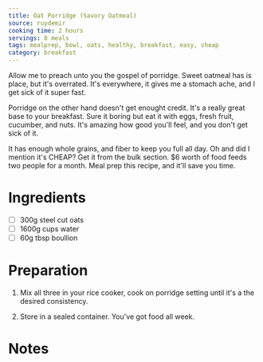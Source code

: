 ```yaml
---
title: Oat Porridge (Savory Oatmeal)
source: ruydemir
cooking time: 2 hours
servings: 8 meals
tags: mealprep, bowl, oats, healthy, breakfast, easy, cheap
category: breakfast
---
```


Allow me to preach unto you the gospel of porridge. Sweet oatmeal has is place, but it's overrated. It's everywhere, it gives me a stomach ache, and I get sick of it super fast.

Porridge on the other hand doesn't get enought credit. It's a really great base to your breakfast. Sure it boring but eat it with eggs, fresh fruit, cucumber, and nuts. It's amazing how good you'll feel, and you don't get sick of it. 

It has enough whole grains, and fiber to keep you full all day. Oh and did I mention it's CHEAP? Get it from the bulk section. $6 worth of food feeds two people for a month. Meal prep this recipe, and it'll save you time.

Ingredients
===========

* [ ] 300g steel cut oats
* [ ] 1600g cups water
* [ ] 60g tbsp boullion

Preparation
===========
1. Mix all three in your rice cooker, cook on porridge setting until it's a the desired consistency.

2. Store in a sealed container. You've got food all week.

Notes
=====


